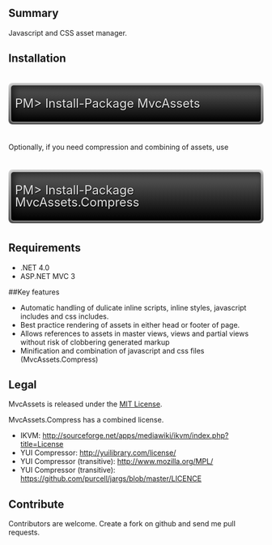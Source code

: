## Summary
Javascript and CSS asset manager.

## Installation

<div style="background:#d6d6d6;border:0px solid #fff;padding:4px;margin: 36px 0;filter:progid:DXImageTransform.Microsoft.Gradient(GradientType=0, startColorstr='#d6d6d6',  endColorstr='#505050');background: -webkit-gradient(linear, 0 0, 0 100%, from(#d6d6d6), to(#505050));background: -moz-linear-gradient(top, #d6d6d6, #505050);border-radius: 8px;-webkit-border-radius: 8px;-moz-border-radius: 8px;">
<div style="background:#000;border:1px solid #c4c4c4;text-shadow: 1px 1px 1px rgba(0, 0, 0 ,1.0);filter:progid:DXImageTransform.Microsoft.Gradient(GradientType=0, startColorstr='#5e5e5e',  endColorstr='#000');background: -webkit-gradient(linear, 0 0, 0 100%, from(#5e5e5e), to(#000));background: -moz-linear-gradient(top, #5e5e5e, #000);box-shadow: inset 6px 6px 14px rgba(0, 0, 0, 0.6), 1px 1px 4px rgba(102, 102, 102, 1.0);-webkit-box-shadow: inset 6px 6px 14px rgba(0, 0, 0, 0.6), 1px 1px 4px rgba(102, 102, 102, 1.0); -moz-box-shadow: inset 6px 6px 14px rgba(0, 0, 0, 0.6), 1px 1px 4px rgba(102, 102, 102, 1.0);border-radius: 6px;-webkit-border-radius: 6px;-moz-border-radius: 6px;">
  <p style="color:#e2e2e2;font-size:24px;line-height:24px;margin:24px 8px;">
		PM&gt; Install-Package MvcAssets
	</p>
</div>
</div>

Optionally, if you need compression and combining of assets, use

<div style="background:#d6d6d6;border:0px solid #fff;padding:4px;margin: 36px 0;filter:progid:DXImageTransform.Microsoft.Gradient(GradientType=0, startColorstr='#d6d6d6',  endColorstr='#505050');background: -webkit-gradient(linear, 0 0, 0 100%, from(#d6d6d6), to(#505050));background: -moz-linear-gradient(top, #d6d6d6, #505050);border-radius: 8px;-webkit-border-radius: 8px;-moz-border-radius: 8px;">
<div style="background:#000;border:1px solid #c4c4c4;text-shadow: 1px 1px 1px rgba(0, 0, 0 ,1.0);filter:progid:DXImageTransform.Microsoft.Gradient(GradientType=0, startColorstr='#5e5e5e',  endColorstr='#000');background: -webkit-gradient(linear, 0 0, 0 100%, from(#5e5e5e), to(#000));background: -moz-linear-gradient(top, #5e5e5e, #000);box-shadow: inset 6px 6px 14px rgba(0, 0, 0, 0.6), 1px 1px 4px rgba(102, 102, 102, 1.0);-webkit-box-shadow: inset 6px 6px 14px rgba(0, 0, 0, 0.6), 1px 1px 4px rgba(102, 102, 102, 1.0); -moz-box-shadow: inset 6px 6px 14px rgba(0, 0, 0, 0.6), 1px 1px 4px rgba(102, 102, 102, 1.0);border-radius: 6px;-webkit-border-radius: 6px;-moz-border-radius: 6px;">
	<p style="color:#e2e2e2;font-size:24px;line-height:24px;margin:24px 8px;">
		PM&gt; Install-Package MvcAssets.Compress
	</p>
</div>
</div>

## Requirements

* .NET 4.0
* ASP.NET MVC 3

##Key features

* Automatic handling of dulicate inline scripts, inline styles, javascript includes and css includes.
* Best practice rendering of assets in either head or footer of page.
* Allows references to assets in master views, views and partial views without risk of clobbering generated markup
* Minification and combination of javascript and css files (MvcAssets.Compress)

## Legal

MvcAssets is released under the [MIT License](http://www.opensource.org/licenses/mit-license.php).

MvcAssets.Compress has a combined license.

* IKVM: http://sourceforge.net/apps/mediawiki/ikvm/index.php?title=License
* YUI Compressor: http://yuilibrary.com/license/
* YUI Compressor (transitive): http://www.mozilla.org/MPL/
* YUI Compressor (transitive): https://github.com/purcell/jargs/blob/master/LICENCE

## Contribute

Contributors are welcome. Create a fork on github and send me pull requests.
